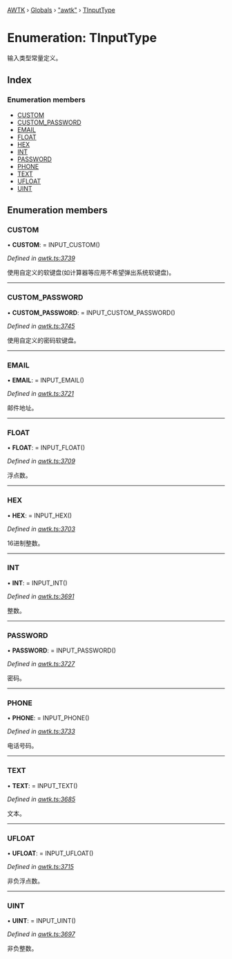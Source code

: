 [AWTK](../README.md) › [Globals](../globals.md) › ["awtk"](../modules/_awtk_.md) › [TInputType](_awtk_.tinputtype.md)

# Enumeration: TInputType

输入类型常量定义。

## Index

### Enumeration members

* [CUSTOM](_awtk_.tinputtype.md#custom)
* [CUSTOM_PASSWORD](_awtk_.tinputtype.md#custom_password)
* [EMAIL](_awtk_.tinputtype.md#email)
* [FLOAT](_awtk_.tinputtype.md#float)
* [HEX](_awtk_.tinputtype.md#hex)
* [INT](_awtk_.tinputtype.md#int)
* [PASSWORD](_awtk_.tinputtype.md#password)
* [PHONE](_awtk_.tinputtype.md#phone)
* [TEXT](_awtk_.tinputtype.md#text)
* [UFLOAT](_awtk_.tinputtype.md#ufloat)
* [UINT](_awtk_.tinputtype.md#uint)

## Enumeration members

###  CUSTOM

• **CUSTOM**: =  INPUT_CUSTOM()

*Defined in [awtk.ts:3739](https://github.com/zlgopen/awtk-binding/blob/2f56731/tools/code_gen/js/output/awtk.ts#L3739)*

使用自定义的软键盘(如计算器等应用不希望弹出系统软键盘)。

___

###  CUSTOM_PASSWORD

• **CUSTOM_PASSWORD**: =  INPUT_CUSTOM_PASSWORD()

*Defined in [awtk.ts:3745](https://github.com/zlgopen/awtk-binding/blob/2f56731/tools/code_gen/js/output/awtk.ts#L3745)*

使用自定义的密码软键盘。

___

###  EMAIL

• **EMAIL**: =  INPUT_EMAIL()

*Defined in [awtk.ts:3721](https://github.com/zlgopen/awtk-binding/blob/2f56731/tools/code_gen/js/output/awtk.ts#L3721)*

邮件地址。

___

###  FLOAT

• **FLOAT**: =  INPUT_FLOAT()

*Defined in [awtk.ts:3709](https://github.com/zlgopen/awtk-binding/blob/2f56731/tools/code_gen/js/output/awtk.ts#L3709)*

浮点数。

___

###  HEX

• **HEX**: =  INPUT_HEX()

*Defined in [awtk.ts:3703](https://github.com/zlgopen/awtk-binding/blob/2f56731/tools/code_gen/js/output/awtk.ts#L3703)*

16进制整数。

___

###  INT

• **INT**: =  INPUT_INT()

*Defined in [awtk.ts:3691](https://github.com/zlgopen/awtk-binding/blob/2f56731/tools/code_gen/js/output/awtk.ts#L3691)*

整数。

___

###  PASSWORD

• **PASSWORD**: =  INPUT_PASSWORD()

*Defined in [awtk.ts:3727](https://github.com/zlgopen/awtk-binding/blob/2f56731/tools/code_gen/js/output/awtk.ts#L3727)*

密码。

___

###  PHONE

• **PHONE**: =  INPUT_PHONE()

*Defined in [awtk.ts:3733](https://github.com/zlgopen/awtk-binding/blob/2f56731/tools/code_gen/js/output/awtk.ts#L3733)*

电话号码。

___

###  TEXT

• **TEXT**: =  INPUT_TEXT()

*Defined in [awtk.ts:3685](https://github.com/zlgopen/awtk-binding/blob/2f56731/tools/code_gen/js/output/awtk.ts#L3685)*

文本。

___

###  UFLOAT

• **UFLOAT**: =  INPUT_UFLOAT()

*Defined in [awtk.ts:3715](https://github.com/zlgopen/awtk-binding/blob/2f56731/tools/code_gen/js/output/awtk.ts#L3715)*

非负浮点数。

___

###  UINT

• **UINT**: =  INPUT_UINT()

*Defined in [awtk.ts:3697](https://github.com/zlgopen/awtk-binding/blob/2f56731/tools/code_gen/js/output/awtk.ts#L3697)*

非负整数。
